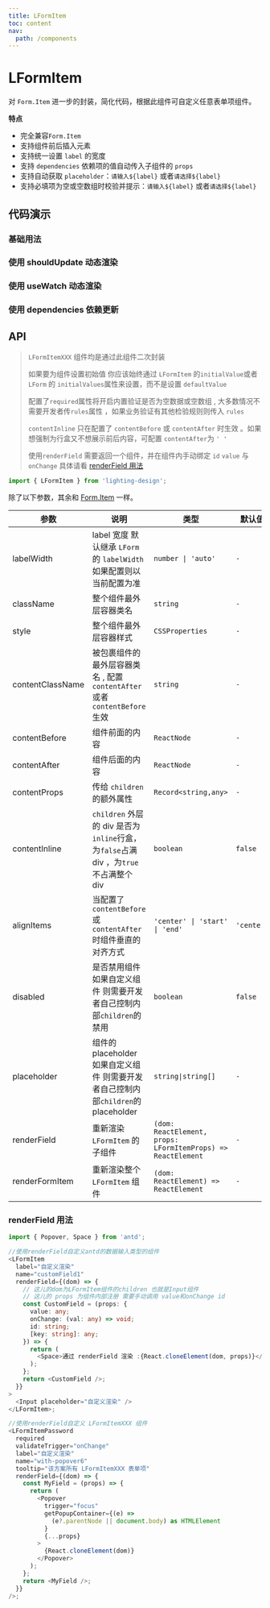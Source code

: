 ```yaml
---
title: LFormItem
toc: content
nav:
  path: /components
---
```


# LFormItem

对 `Form.Item` 进一步的封装，简化代码，根据此组件可自定义任意表单项组件。

**特点**

- 完全兼容`Form.Item`
- 支持组件前后插入元素
- 支持统一设置 `label` 的宽度
- 支持 `dependencies` 依赖项的值自动传入子组件的 `props`
- 支持自动获取 `placeholder`：`请输入${label}` 或者`请选择${label}`
- 支持必填项为空或空数组时校验并提示：`请输入${label}` 或者`请选择${label}`

## 代码演示

### 基础用法

<code src='./demos/Demo2.tsx'></code>

### 使用 shouldUpdate 动态渲染

<code src='./demos/Demo1.tsx'></code>

### 使用 useWatch 动态渲染

<code src='./demos/Demo3.tsx'></code>

### 使用 dependencies 依赖更新

<code src='./demos/Demo4.tsx'></code>

## API

> `LFormItemXXX` 组件均是通过此组件二次封装
>
> 如果要为组件设置初始值 你应该始终通过 `LFormItem` 的`initialValue`或者 `LForm` 的 `initialValues`属性来设置，而不是设置 `defaultValue`
>
> 配置了`required`属性将开启内置验证是否为空数据或空数组 , 大多数情况不需要开发者传`rules`属性 ，如果业务验证有其他检验规则则传入 `rules`
>
> `contentInline` 只在配置了 `contentBefore` 或 `contentAfter` 时生效 。如果想强制为行盒又不想展示前后内容，可配置 `contentAfter`为 `' '`
>
> 使用`renderField` 需要返回一个组件，并在组件内手动绑定 `id` `value` 与 `onChange` 具体请看 [renderField 用法](/components/form-item#renderfield-用法)

```ts
import { LFormItem } from 'lighting-design';
```

除了以下参数，其余和 [Form.Item](https://ant.design/components/form-cn#formitem) 一样。

| 参数             | 说明                                                                                  | 类型                                                         | 默认值     |
| ---------------- | ------------------------------------------------------------------------------------- | ------------------------------------------------------------ | ---------- |
| labelWidth       | label 宽度 默认继承 `LForm`的 `labelWidth` 如果配置则以当前配置为准                   | `number \| 'auto'`                                           | `-`        |
| className        | 整个组件最外层容器类名                                                                | `string`                                                     | `-`        |
| style            | 整个组件最外层容器样式                                                                | `CSSProperties`                                              | `-`        |
| contentClassName | 被包裹组件的最外层容器类名 , 配置 `contentAfter` 或者 `contentBefore` 生效            | `string`                                                     | `-`        |
| contentBefore    | 组件前面的内容                                                                        | `ReactNode`                                                  | `-`        |
| contentAfter     | 组件后面的内容                                                                        | `ReactNode`                                                  | `-`        |
| contentProps     | 传给 `children` 的额外属性                                                            | `Record<string,any>`                                         | `-`        |
| contentInline    | `children` 外层的 div 是否为 `inline`行盒，为`false`占满 div ，为`true`不占满整个 div | `boolean`                                                    | `false`    |
| alignItems       | 当配置了 `contentBefore` 或 `contentAfter` 时组件垂直的对齐方式                       | `'center' \| 'start' \| 'end'`                               | `'center'` |
| disabled         | 是否禁用组件<br>如果自定义组件 则需要开发者自己控制内部`children`的禁用               | `boolean`                                                    | `false`    |
| placeholder      | 组件的 placeholder<br>如果自定义组件 则需要开发者自己控制内部`children`的 placeholder | `string\|string[]`                                           | `-`        |
| renderField      | 重新渲染 `LFormItem` 的子组件                                                         | `(dom: ReactElement, props: LFormItemProps) => ReactElement` | `-`        |
| renderFormItem   | 重新渲染整个 `LFormItem` 组件                                                         | `(dom: ReactElement) => ReactElement`                        | `-`        |

### renderField 用法

```ts
import { Popover, Space } from 'antd';

//使用renderField自定义antd的数据输入类型的组件
<LFormItem
  label="自定义渲染"
  name="customField1"
  renderField={(dom) => {
    // 这儿的dom为LFormItem组件的children 也就是Input组件
    // 这儿的 props 为组件内部注册 需要手动调用 value和onChange id
    const CustomField = (props: {
      value: any;
      onChange: (val: any) => void;
      id: string;
      [key: string]: any;
    }) => {
      return (
        <Space>通过 renderField 渲染 :{React.cloneElement(dom, props)}</Space>
      );
    };
    return <CustomField />;
  }}
>
  <Input placeholder="自定义渲染" />
</LFormItem>;

//使用renderField自定义 LFormItemXXX 组件
<LFormItemPassword
  required
  validateTrigger="onChange"
  label="自定义渲染"
  name="with-popover6"
  tooltip="该方案所有 LFormItemXXX 表单项"
  renderField={(dom) => {
    const MyField = (props) => {
      return (
        <Popover
          trigger="focus"
          getPopupContainer={(e) =>
            (e?.parentNode || document.body) as HTMLElement
          }
          {...props}
        >
          {React.cloneElement(dom)}
        </Popover>
      );
    };
    return <MyField />;
  }}
/>;
```
